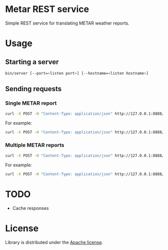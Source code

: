 # Metar REST service

Simple REST service for translating METAR weather reports.

# Usage

## Starting a server

```bash
bin/server [--port=<listen port>] [--hostname=<listen hostname>]
```

## Sending requests

### Single METAR report

```bash
curl -X POST -H "Content-Type: application/json" http://127.0.0.1:8888/metar -d '{"value": "metar string"}'
```

For example:

```bash
curl -X POST -H "Content-Type: application/json" http://127.0.0.1:8888/metar -d '{"value": "MMMX 252043Z 00000KT 6SM SCT020TCU OVC080 21/11 A3014 NOSIG RMK SLP056 57024 909 8/26/ HZY DSNT CB SW"}'
```

### Multiple METAR reports

```bash
curl -X POST -H "Content-Type: application/json" http://127.0.0.1:8888/metar -d '{"value": ["metar string1", "metar string 2"]}'
```

For example:

```bash
curl -X POST -H "Content-Type: application/json" http://127.0.0.1:8888/metar -d '{"value": ["MMMX 252043Z 00000KT 6SM SCT020TCU OVC080 21/11 A3014 NOSIG RMK SLP056 57024 909 8/26/ HZY DSNT CB SW", "MMMC 251948Z 26003KT 6SM SCT020TCU BKN080 OVC200 21/11 A3017 NOSIG RMK 8/267 HZY BINOVC"]}'
```

# TODO

* Cache responses

# License

Library is distributed under the [Apache license](http://www.apache.org/licenses/LICENSE-2.0.html).
